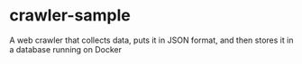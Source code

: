 # crawler-sample
 
A web crawler that collects data, puts it in JSON format, and then stores it in a database running on Docker